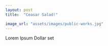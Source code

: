 ```yaml
---
layout: post
title:  "Ceasar Salad!"

image_url: "assets/images/public-works.jpg"
---
```


Lorem Ipsum Dollar set
